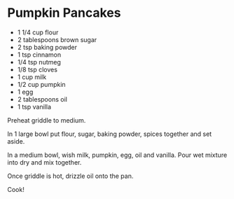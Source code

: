 # Pumpkin Pancakes

- 1 1/4 cup flour
- 2 tablespoons brown sugar
- 2 tsp baking powder
- 1 tsp cinnamon
- 1/4 tsp nutmeg
- 1/8 tsp cloves
- 1 cup milk
- 1/2 cup pumpkin
- 1 egg
- 2 tablespoons oil
- 1 tsp vanilla

Preheat griddle to medium.

In 1 large bowl put flour, sugar, baking powder, spices together and set aside.

In a medium bowl, wish milk, pumpkin, egg, oil and vanilla. Pour wet mixture into dry and mix
together.

Once griddle is hot, drizzle oil onto the pan.

Cook!
